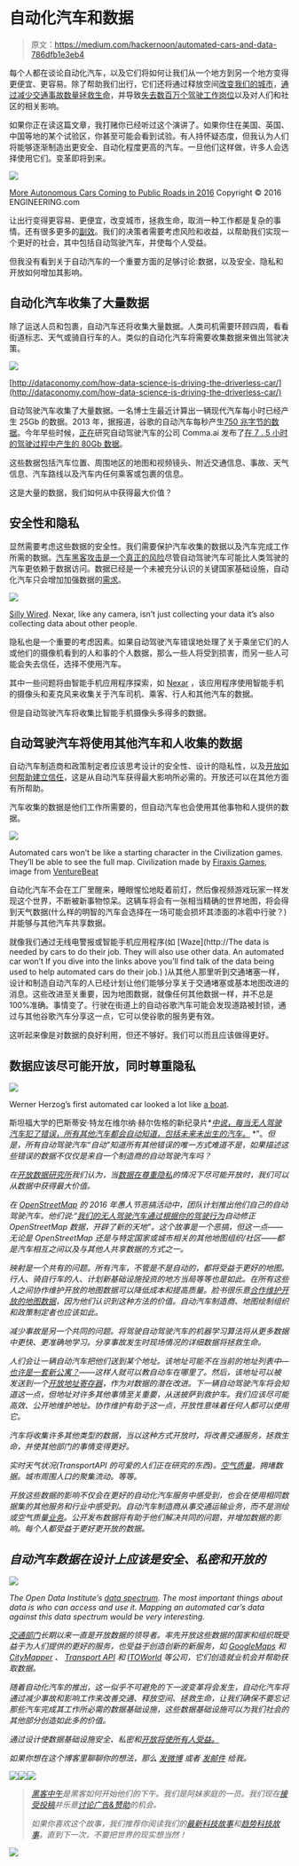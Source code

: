 # 自动化汽车和数据

> 原文：<https://medium.com/hackernoon/automated-cars-and-data-786dfb1e3eb4>

每个人都在谈论自动化汽车，以及它们将如何让我们从一个地方到另一个地方变得更便宜、更容易。除了帮助我们出行，它们还将通过释放空间[改变我们的城市](http://www.slate.com/articles/technology/future_tense/2016/10/self_driving_cars_effects_on_cities_depend_on_who_owns_them.html)，[通过减少交通事故数量拯救生命](https://spectator.org/how-driverless-car-technology-can-save-lives/)，并导致[失去数百万个驾驶工作岗位](http://www.latimes.com/opinion/op-ed/la-oe-greenhouse-driverless-job-loss-20160922-snap-story.html)以及对人们和社区的相关影响。

如果你正在读这篇文章，我打赌你已经听过这个演讲了。如果你住在美国、英国、中国等地的某个试验区，你甚至可能会看到试验。有人持怀疑态度，但我认为人们将能够逐渐制造出更安全、自动化程度更高的汽车。一旦他们这样做，许多人会选择使用它们。变革即将到来。

![](img/dcef4980c5296b3e75ae0774e20e20f7.png)

[More Autonomous Cars Coming to Public Roads in 2016](http://www.engineering.com/DesignerEdge/DesignerEdgeArticles/ArticleID/11228/More-Autonomous-Cars-Coming-to-Public-Roads-in-2016.aspx) Copyright © 2016 ENGINEERING.com

让出行变得更容易、更便宜，改变城市，拯救生命，取消一种工作都是复杂的事情。还有很多更多的[副效](https://stratechery.com/2016/the-it-era-and-the-internet-revolution/)。我们的决策者需要考虑风险和收益，以帮助我们实现一个更好的社会，其中包括自动驾驶汽车，并使每个人受益。

但我没有看到关于自动汽车的一个重要方面的足够讨论:数据，以及安全、隐私和开放如何增加其影响。

## 自动化汽车收集了大量数据

除了运送人员和包裹，自动汽车还将收集大量数据。人类司机需要环顾四周，看看街道标志、天气或骑自行车的人。类似的自动化汽车将需要收集数据来做出驾驶决策。

![](img/4f8f6494aa742368424c2882bc2ec42a.png)

[http://dataconomy.com/how-data-science-is-driving-the-driverless-car/](http://dataconomy.com/how-data-science-is-driving-the-driverless-car/)

自动驾驶汽车收集了大量数据。一名博士生最近计算出一辆现代汽车每小时已经产生 25Gb 的数据。2013 年，据报道，谷歌的自动汽车每秒产生[750 兆字节的数据](https://www.linkedin.com/pulse/20130502024505-9947747-google-s-self-driving-car-gathers-nearly-1-gb-per-second)。今年早些时候，[正在](https://techcrunch.com/2016/10/28/comma-ai-cancels-the-comma-one-following-nhtsa-letter/)研究自动驾驶汽车的公司 Comma.ai 发布了[在 7 . 5 小时的驾驶过程中产生的 80Gb 数据](http://research.comma.ai)。

这些数据包括汽车位置、周围地区的地图和视频镜头、附近交通信息、事故、天气信息、汽车路线以及汽车内任何乘客或包裹的信息。

这是大量的数据，我们如何从中获得最大价值？

## 安全性和隐私

显然需要考虑这些数据的安全性。我们需要保护汽车收集的数据以及汽车完成工作所需的数据。[汽车黑客攻击是一个真正的风险](https://www.wired.com/2016/03/fbi-warns-car-hacking-real-risk/)尽管自动驾驶汽车可能比人类驾驶的汽车更依赖于数据访问。数据已经是一个未被充分认识的关键国家基础设施，自动化汽车只会增加加强数据的[需求](http://theodi.org/blog/an-open-letter-to-the-chair-of-the-new-infrastructure-commission)。

![](img/5b1ae7605ced2c0f0787dcda63d2ab2f.png)

[Silly Wired](https://www.wired.com/2016/11/nexars-ai-dashcam-stop-next-crash-definitely-collect-data/). Nexar, like any camera, isn’t just collecting your data it’s also collecting data about other people.

隐私也是一个重要的考虑因素。如果自动驾驶汽车错误地处理了关于乘坐它们的人或他们的摄像机看到的人和事的个人数据，那么一些人将受到损害，而另一些人可能会失去信任，选择不使用汽车。

其中一些问题将由智能手机应用程序探索，如 [Nexar](https://www.getnexar.com) ，该应用程序使用智能手机的摄像头和麦克风来收集关于汽车司机、乘客、行人和其他汽车的数据。

但是自动驾驶汽车将收集比智能手机摄像头多得多的数据。

## 自动驾驶汽车将使用其他汽车和人收集的数据

自动汽车制造商和政策制定者应该思考设计的安全性、设计的隐私性，以及[开放如何帮助建立信任](https://theodi.org/guides/openness-principles-for-organisations-handling-personal-data)，这是从自动汽车获得最大影响所必需的。开放还可以在其他方面有所帮助。

汽车收集的数据是他们工作所需要的，但自动汽车也会使用其他事物和人提供的数据。

![](img/7993d58c9b0bcd45b235037cdbb7eeb4.png)

Automated cars won’t be like a starting character in the Civilization games. They’ll be able to see the full map. Civilization made by [Firaxis Games](http://www.firaxis.com), image from [VentureBeat](http://venturebeat.com/community/2010/10/08/game-diary-civilization-5/)

自动化汽车不会在工厂里醒来，睡眼惺忪地眨着前灯，然后像视频游戏玩家一样发现这个世界，不断被新事物惊呆。这辆车将会有一张相当精确的世界地图，将会得到天气数据(什么样的明智的汽车会选择在一场可能会损坏其漆面的冰雹中行驶？)并能够与其他汽车共享数据。

就像我们通过无线电警报或智能手机应用程序(如 [Waze](http://The data is needed by cars to do their job. They will also use other data. An automated car won’t If you dive into the links above you’ll find talk of the data being used to help automated cars do their job.) )从其他人那里听到交通堵塞一样，设计和制造自动汽车的人已经计划让他们能够分享关于交通堵塞或基本地图改进的消息。这些改进至关重要，因为地图数据，就像任何其他数据一样，并不总是 100%准确。事情变了。行驶在街道上的自动谷歌汽车可能会发现道路被封锁，通过与其他谷歌汽车分享这一点，它可以使谷歌的服务更有效。

这听起来像是对数据的良好利用，但还不够好。我们可以而且应该做得更好。

## 数据应该尽可能开放，同时尊重隐私

![](img/fae0c9c1a61367c5ebcaa2dd287c80a8.png)

Werner Herzog’s first automated car looked a lot like [a boat](https://en.wikipedia.org/wiki/Fitzcarraldo).

斯坦福大学的巴斯蒂安·特龙在维尔纳·赫尔佐格的新纪录片*[*中说，每当无人驾驶汽车犯了错误，所有其他汽车都会自动知道，包括未来未出生的汽车。*](http://www.newyorker.com/magazine/2016/08/29/lo-and-behold-and-mia-madre-reviews) *”。*但是，所有自动驾驶汽车“自动”知道所有其他错误的唯一方式难道不是，如果描述这些错误的数据不仅仅是来自一个制造商的自动驾驶汽车吗？*

*在[开放数据研究所](http://theodi.org)我们认为，当[数据在尊重隐私](http://theodi.org/guides/principles-for-strengthening-our-data-infrastructure?goal=0_3391a19d97-df3d86a7d5-101298153&mc_cid=df3d86a7d5&mc_eid=ffc294bb28)的情况下尽可能开放时，我们可以从数据中获得最大价值。*

*在 [OpenStreetMap](http://www.openstreetmap.org/#map=10/51.2727/-0.3962) 的 2016 年愚人节恶搞活动中，团队计划推出他们自己的自动驾驶汽车。他们说:“[我们的无人驾驶汽车通过*根据你的驾驶行为*](https://blog.openstreetmap.org/2016/04/01/osm-driverless-cars/)自动修正 OpenStreetMap 数据，开辟了新的天地”。这个故事是一个恶搞，但这一点——无论是 OpenStreetMap 还是与特定国家或城市相关的其他地图组织/社区——都是汽车相互之间以及与其他人共享数据的方式之一。*

*映射是一个共有的问题。所有汽车，不管是不是自动的，都将受益于更好的地图。行人、骑自行车的人、计划新基础设施投资的地方当局等等也是如此。在所有这些人之间协作维护开放的地图数据可以降低成本和提高质量。脸书很乐意[合作维护开放的地图数据](https://forum.openstreetmap.org/viewtopic.php?id=55220)，因为他们认识到这种方法的价值。自动汽车制造商、地图绘制组织和政策制定者也应该如此。*

*减少事故是另一个共同的问题。将驾驶自动驾驶汽车的机器学习算法将从更多数据中更快、更准确地学习。分享事故发生时现场情况的详细数据将拯救生命。*

*人们会让一辆自动汽车把他们送到某个地址。该地址可能不在当前的地址列表中— [也许是一套新公寓？](https://alpha.openaddressesuk.org/blog/2015/02/09/living-breathing-problem)——这样人就可以教自动车在哪里了。然后，该地址可以被发送到一个[开放地址寄存器](https://gds.blog.gov.uk/2016/03/23/an-open-address-register/)，作为对数据的潜在改进。下一辆自动驾驶汽车将会知道这一点，但地址对许多其他事情至关重要，从送披萨到救护车。我们应该尽可能高效、公开地维护地址。协作维护有助于这一点，开放性意味着任何人都可以使用它。*

*汽车将收集许多其他类型的数据，当以这种方式开放时，将改善交通服务，拯救生命，并使其他部门的事情变得更好。*

*实时天气状况(TransportAPI 的可爱的人们正在研究的东西)。[空气质量](https://theodi.org/blog/how-to-build-the-data-infrastructure-to-tackle-urban-air-pollution)。拥堵数据。城市周围人口的聚集流动。等等。*

*开放这些数据的影响不仅会在更好的自动化汽车服务中感受到，也会在使用相同数据集的其他服务和行业中感受到。自动汽车制造商从事交通运输业务，而不是测绘或空气质量[业务](https://hackernoon.com/tagged/business)。公开发布数据将有助于他们解决共同的问题，并增加数据的影响。每个人都受益于更好更开放的数据。*

## *自动汽车数据在设计上应该是安全、私密和开放的*

*![](img/6a2708499190c0a645faa3afeff5f697.png)*

*The Open Data Institute’s [data spectrum](http://theodi.org/data-spectrum). The most important things about data is who can access and use it. Mapping an automated car’s data against this data spectrum would be very interesting.*

*[交通部门](http://opendatahandbook.org/solutions/en/Public-Transport-Data/)长期以来一直是开放数据的领导者。率先开放这些数据的国家和组织既受益于为人们提供的更好的服务，也受益于创造创新的新服务，如 [GoogleMaps](https://maps.google.com/) 和 [CityMapper](https://theodi.org/news/citymapper-government-open-data-improve-cities) 、 [Transport API](http://www.transportapi.com) 和 [ITOWorld](http://www.itoworld.com) 等公司，它们创造就业机会并帮助获取数据。*

*随着自动化汽车的推出，这一似乎不可避免的下一波变革将会发生，自动化汽车将通过减少事故和影响工作来改善交通、释放空间、拯救生命，让我们确保不要忘记那些汽车完成其工作所必需的数据基础设施，这些数据基础设施可以为我们社会的其他部分创造如此多的价值。*

*通过设计使数据基础设施安全、私密和[开放将使所有人受益。](http://theodi.org/guides/principles-for-strengthening-our-data-infrastructure?goal=0_3391a19d97-df3d86a7d5-101298153&mc_cid=df3d86a7d5&mc_eid=ffc294bb28)*

**如果你想在这个博客里聊聊你的想法，那么* [*发微博*](https://twitter.com/peterkwells) *或者* [*发邮件*](mailto:policy@theodi.org) *给我。**

*[![](img/50ef4044ecd4e250b5d50f368b775d38.png)](http://bit.ly/HackernoonFB)**[![](img/979d9a46439d5aebbdcdca574e21dc81.png)](https://goo.gl/k7XYbx)**[![](img/2930ba6bd2c12218fdbbf7e02c8746ff.png)](https://goo.gl/4ofytp)*

> *[黑客中午](http://bit.ly/Hackernoon)是黑客如何开始他们的下午。我们是阿妹家庭的一员。我们现在[接受投稿](http://bit.ly/hackernoonsubmission)并乐意[讨论广告&赞助](mailto:partners@amipublications.com)的机会。*
> 
> *如果你喜欢这个故事，我们推荐你阅读我们的[最新科技故事](http://bit.ly/hackernoonlatestt)和[趋势科技故事](https://hackernoon.com/trending)。直到下一次，不要把世界的现实想当然！*

*[![](img/be0ca55ba73a573dce11effb2ee80d56.png)](https://goo.gl/Ahtev1)*